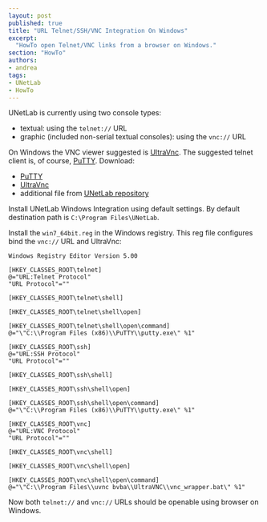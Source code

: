 ```yaml
---
layout: post
published: true
title: "URL Telnet/SSH/VNC Integration On Windows"
excerpt:
  "HowTo open Telnet/VNC links from a browser on Windows."
section: "HowTo"
authors:
- andrea
tags:
- UNetLab
- HowTo
---
```

UNetLab is currently using two console types:

* textual: using the `telnet://` URL
* graphic (included non-serial textual consoles): using the `vnc://` URL

On Windows the VNC viewer suggested is [UltraVnc](http://www.uvnc.com/downloads.html "UltraVnc"). The suggested telnet client is, of course, [PuTTY](http://www.chiark.greenend.org.uk/~sgtatham/putty/download.html "PuTTY"). Download:

* [PuTTY](http://www.chiark.greenend.org.uk/~sgtatham/putty/download.html "PuTTY")
* [UltraVnc](http://www.uvnc.com/downloads.html "UltraVnc")
* additional file from [UNetLab repository](http://www.unetlab.com/download/UNetLab-Win-Client-Pack.exe "Windows Integration")

Install UNetLab Windows Integration using default settings. By default destination path is `C:\Program Files\UNetLab`.

Install the `win7_64bit.reg` in the Windows registry. This reg file configures bind the `vnc://` URL and UltraVnc:

~~~ reg
Windows Registry Editor Version 5.00

[HKEY_CLASSES_ROOT\telnet]
@="URL:Telnet Protocol"
"URL Protocol"=""

[HKEY_CLASSES_ROOT\telnet\shell]

[HKEY_CLASSES_ROOT\telnet\shell\open]

[HKEY_CLASSES_ROOT\telnet\shell\open\command]
@="\"C:\\Program Files (x86)\\PuTTY\\putty.exe\" %1"

[HKEY_CLASSES_ROOT\ssh]
@="URL:SSH Protocol"
"URL Protocol"=""

[HKEY_CLASSES_ROOT\ssh\shell]

[HKEY_CLASSES_ROOT\ssh\shell\open]

[HKEY_CLASSES_ROOT\ssh\shell\open\command]
@="\"C:\\Program Files (x86)\\PuTTY\\putty.exe\" %1"

[HKEY_CLASSES_ROOT\vnc]
@="URL:VNC Protocol"
"URL Protocol"=""

[HKEY_CLASSES_ROOT\vnc\shell]

[HKEY_CLASSES_ROOT\vnc\shell\open]

[HKEY_CLASSES_ROOT\vnc\shell\open\command]
@="\"C:\\Program Files\\uvnc bvba\\UltraVNC\\vnc_wrapper.bat\" %1"
~~~

Now both `telnet://` and `vnc://` URLs should be openable using browser on Windows.
